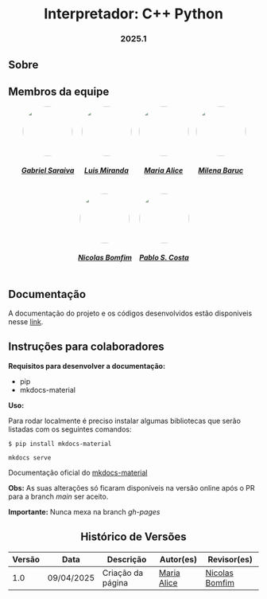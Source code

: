 <h1 align="center"> Interpretador: C++ Python</h1>
<h3 align="center"> 2025.1 </h3>

## Sobre



## Membros da equipe


<center>

<div style="display: flex; flex-direction: row; gap: 15px; flex-wrap: wrap; justify-content: center;" >
    <div>
        <a href="https://github.com/gabrielsarcan">
                <img style="border-radius: 50%;"         src="https://github.com/gabrielsarcan.png" width="100px;"/>
                <h5 class="text-center">Gabriel Saraiva</h5>
        </a>
    </div>
    <div>
        <a href="https://github.com/LuisMiranda10">
                <img style="border-radius: 50%;"         src="https://github.com/LuisMiranda10.png" width="100px;"/>
                <h5 class="text-center">Luis Miranda</h5>
        </a>
    </div>
    <div>
        <a href="https://github.com/Maliz30">
                <img style="border-radius: 50%;"         src="https://github.com/Maliz30.png" width="100px;"/>
                <h5 class="text-center">Maria Alice</h5>
        </a>
    </div>
        <div>
        <a href="https://github.com/MilenaBaruc">
                <img style="border-radius: 50%;"         src="https://github.com/MilenaBaruc.png" width="100px;"/>
                <h5 class="text-center">Milena Baruc</h5>
        </a>
    </div>
    <div>
        <a href="https://github.com/NickGehjk">
                <img style="border-radius: 50%;"         src="https://github.com/NickGehjk.png" width="100px;"/>
                <h5 class="text-center">Nicolas Bomfim</h5>
        </a>
    </div>
    <div>
        <a href="https://github.com/pabloheika">
                <img style="border-radius: 50%;"         src="https://github.com/pabloheika.png" width="100px;"/>
                <h5 class="text-center">Pablo S. Costa</h5>
        </a>
    </div>
</div>
    
</center>

## Documentação
A documentação do projeto e os códigos desenvolvidos estão disponiveis nesse [link](https://github.com/Maliz30/Interpretador_Cpp-Py).

## Instruções para colaboradores

**Requisitos para desenvolver a documentação:**

- pip
- mkdocs-material

**Uso:**

Para rodar localmente é preciso instalar algumas bibliotecas que serão listadas com os seguintes comandos:

```terminal
$ pip install mkdocs-material
```
```terminal
mkdocs serve
```

Documentação oficial do [mkdocs-material](https://squidfunk.github.io/mkdocs-material/)

**Obs:** As suas alterações só ficaram disponíveis na versão online após o PR para a branch *main* ser aceito.

**Importante:** Nunca mexa na branch *gh-pages*

<center>


## Histórico de Versões

| Versão |    Data    | Descrição                                 | Autor(es)                                       | Revisor(es)                                    |
| ------ | :--------: | ----------------------------------------- | ----------------------------------------------- | ---------------------------------------------- |
| 1.0    | 09/04/2025 | Criação da página                         | [Maria Alice](https://github.com/Maliz30)  | [Nicolas Bomfim](https://github.com/NickGehjk)      |


</center>